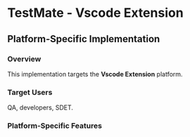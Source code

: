 # TestMate - Vscode Extension

## Platform-Specific Implementation

### Overview
This implementation targets the **Vscode Extension** platform.

### Target Users
QA, developers, SDET.

### Platform-Specific Features
